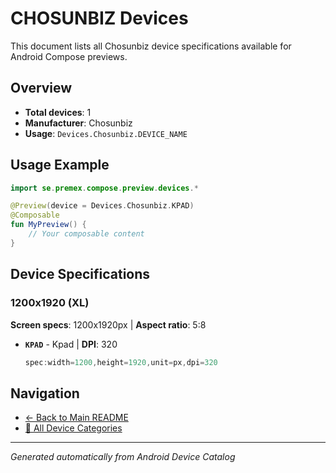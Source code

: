 # CHOSUNBIZ Devices

This document lists all Chosunbiz device specifications available for Android Compose previews.

## Overview

- **Total devices**: 1
- **Manufacturer**: Chosunbiz
- **Usage**: `Devices.Chosunbiz.DEVICE_NAME`

## Usage Example

```kotlin
import se.premex.compose.preview.devices.*

@Preview(device = Devices.Chosunbiz.KPAD)
@Composable
fun MyPreview() {
    // Your composable content
}
```

## Device Specifications

### 1200x1920 (XL)

**Screen specs**: 1200x1920px | **Aspect ratio**: 5:8

- **`KPAD`** - Kpad | **DPI**: 320
  ```kotlin
  spec:width=1200,height=1920,unit=px,dpi=320
  ```

## Navigation

- [← Back to Main README](../../README.md)
- [📱 All Device Categories](../README.md)

---
*Generated automatically from Android Device Catalog*
